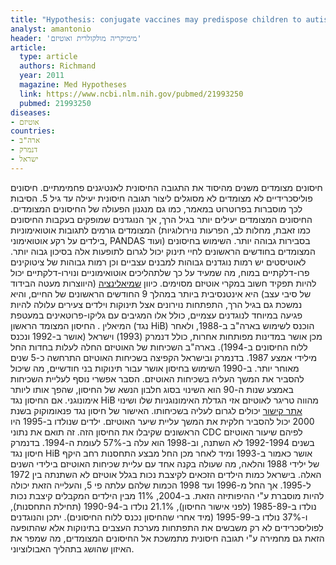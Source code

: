 ```yaml
---
title: "Hypothesis: conjugate vaccines may predispose children to autism spectrum disorders"
analyst: amantonio
header: 'מימיקריה מולקולרית ואוטיזם'
article:
  type: article
  authors: Richmand
  year: 2011
  magazine: Med Hypotheses
  link: https://www.ncbi.nlm.nih.gov/pubmed/21993250
  pubmed: 21993250
diseases:
- אוטיזם
countries:
- ארה"ב
- דנמרק
- ישראל
---
```


חיסונים מצומדים משנים מהיסוד את התגובה החיסונית לאנטיגנים פחמימתיים. חיסונים פוליסכרידיים לא מצומדים לא מסוגלים ליצור תגובה חיסונית יעילה עד גיל 5. הסיבות לכך מוסברות בפרוטרוט במאמר, כמו גם מנגנון הפעולה של החיסונים המצומדים.
החיסונים המצומדים יעילים יותר בגיל הרך, אך הנוגדנים שמופקים בעקבות החיסונים המצומדים גורמים לתגובות אוטואימוניות (כמו זאבת, מחלות לב, הפרעות נוירולוגיות בילדים על רקע אוטואימוני, PANDAS ועוד) בסבירות גבוהה יותר. השימוש בחיסונים המצומדים בחודשים הראשונים לחיי תינוק יכול לגרום לתופעות אלה בסיכון גבוה יותר.
לאוטיסטים יש רמות נוגדנים גבוהות למבנים עצביים וכן רמות גבוהות של ציטוקינים פרו-דלקתיים במוח, מה שמעיד על כך שלתהליכים אוטואימוניים ונוירו-דלקתיים יכול להיות תפקיד חשוב במקרי אוטיזם מסוימים.
כיוון [שמיאלינציה](https://he.wikipedia.org/wiki/מיאלין) (היווצרות מעטה הבידוד של סיבי עצב) היא אינטנסיבית ביותר במהלך 9 החודשים הראשונים של החיים, והיא נמשכת גם בגיל הרך, התפתחות נוירונים אצל תינוקות וילדים צעירים עלולה להיות פגיעה במיוחד לנוגדנים עצמיים, כולל אלו המגיבים עם גליקו-פרוטאינים במעטפת המיאלין .
החיסון המצומד הראשון (נגד HiB) הוכנס לשימוש בארה"ב ב-1988, ולאחר מכן אושר במדינות מפותחות אחרות, כולל דנמרק (1993) וישראל (אושר ב-1992 ונכנס ללוח החיסונים ב-1994).
בארה"ב השכיחות של האוטיזם החלה לעלות בחדות החל מילידי אמצע 1987. בדנמרק ובישראל הקפיצה בשכיחות האוטיזם התרחשה כ-5 שנים מאוחר יותר.
ב-1990 השימוש בחיסון אושר עבור תינוקות בני חודשיים, מה שיכול להסביר את המשך העליה בשכיחות האוטיזם. הסבר אפשרי נוסף לעליית השכיחות באמצע שנות ה-90 הוא השינוי בסוג חלבון הנשא של החיסון, שהפך אותו ליותר אימונוגני. אם החיסון נגד HiB מהווה טריגר לאוטיזם אזי הגדלת האימונוגניות שלו ושינוי [אתר קישור](https://he.wikipedia.org/wiki/אתר_קישור) יכולים לגרום לעליה בשכיחותו.
האישור של חיסון נגד פנאומוקוק בשנת 2000 יכול להסביר חלקית את המשך עליית שיער האוטיזם. ילדים שנולדו ב-1995 היו הראשונים שקיבלו את החיסון הזה. זה תואם את נתוני CDC לפיהם שיעור האוטיזם בשנים 1992-1994 לא השתנה, וב-1998 הוא עלה ב-57% לעומת ה-1994.
בדנמרק חיסון נגד HiB אושר כאמור ב-1993 ומיד לאחר מכן החל מבצע התחסנות רחב היקף של ילידי 1988 והלאה, מה שעולה בקנה אחד עם עליית שכיחות האוטיזם בילידי השנים האלה.
בישראל כמות הילדים הזכאים לקיצבת נכות בגלל אוטיזם לא השתנתה בין 1972 ל-1995. אך החל מ-1996 ועד 1998 הכמות שלהם עלתה פי 5, והעלייה הזאת יכולה להיות מוסברת ע"י ההיפותיזה הזאת. ב-2004, 11% מבין הילדים המקבלים קיצבת נכות נולדו ב-1985-89 (לפני אישור החיסון), 21.1% נולדו ב-1990-94 (תחילת התחסנות), ו-37% נולדו ב-1995-99 (מיד אחרי שהחיסון נכנס ללוח החיסונים).
יתכן והנוגדנים לפוליסכרידים לא רק משבשים את התפתחות מערכת העצבים בתינוקות אלא שהתופעה הזאת גם מחמירה ע"י תגובה חיסונית מתמשכת אל החיסונים המצומדים, מה שמפר את האיזון שהושג בתהליך האבולוציוני.
